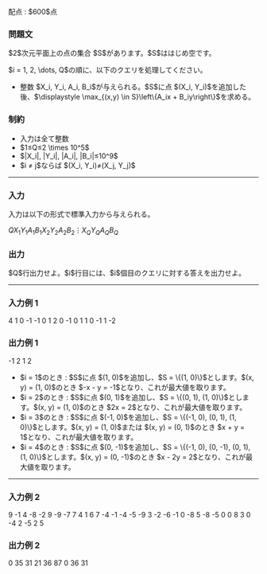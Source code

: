 
<div>

<span>

<span>

<p>
配点 : $600$点
</p>

<div>

<section>

### **問題文**

<p>
$2$次元平面上の点の集合 $S$があります。$S$ははじめ空です。
</p>

<p>
$i = 1, 2, \dots, Q$の順に、以下のクエリを処理してください。
</p>

<ul>

<li>
整数 $X_i, Y_i, A_i, B_i$が与えられる。$S$に点 $(X_i, Y_i)$を追加した後、$\displaystyle \max_{(x,y) \in S}\left\{A_ix + B_iy\right\}$を求める。
</li>

</ul>

</section>

</div>

<div>

<section>

### **制約**

<ul>

<li>
入力は全て整数
</li>

<li>
$1≤Q≤2 \times 10^5$
</li>

<li>
$|X_i|, |Y_i|, |A_i|, |B_i|≤10^9$
</li>

<li>
$i ≠ j$ならば $(X_i, Y_i)≠(X_j, Y_j)$
</li>

</ul>

</section>

</div>

---

<div>

<div>

<section>

### **入力**

<p>
入力は以下の形式で標準入力から与えられる。
</p>

<div>

$Q$$X_1$$Y_1$$A_1$$B_1$$X_2$$Y_2$$A_2$$B_2$$\vdots$$X_Q$$Y_Q$$A_Q$$B_Q$
</div>

</section>

</div>

<div>

<section>

### **出力**

<p>
$Q$行出力せよ。$i$行目には、$i$個目のクエリに対する答えを出力せよ。
</p>

</section>

</div>

</div>

---

<div>

<section>

### **入力例 1**

<div>

4
1 0 -1 -1
0 1 2 0
-1 0 1 1
0 -1 1 -2

</div>

</section>

</div>

<div>

<section>

### **出力例 1**

<div>

-1
2
1
2

</div>

<ul>

<li>
$i = 1$のとき : $S$に点 $(1, 0)$を追加し、$S = \{(1, 0)\}$とします。$(x, y) = (1, 0)$のとき $-x - y = -1$となり、これが最大値を取ります。
</li>

<li>
$i = 2$のとき : $S$に点 $(0, 1)$を追加し、$S = \{(0, 1), (1, 0)\}$とします。$(x, y) = (1, 0)$のとき $2x = 2$となり、これが最大値を取ります。
</li>

<li>
$i = 3$のとき : $S$に点 $(-1, 0)$を追加し、$S = \{(-1, 0), (0, 1), (1, 0)\}$とします。$(x, y) = (1, 0)$または $(x, y) = (0, 1)$のとき $x + y = 1$となり、これが最大値を取ります。
</li>

<li>
$i = 4$のとき : $S$に点 $(0, -1)$を追加し、$S = \{(-1, 0), (0, -1), (0, 1), (1, 0)\}$とします。$(x, y) = (0, -1)$のとき $x - 2y = 2$となり、これが最大値を取ります。
</li>

</ul>

</section>

</div>

---

<div>

<section>

### **入力例 2**

<div>

9
-1 4 -8 -2
9 -9 -7 7
4 1 6 7
-4 -1 -4 -5
-9 3 -2 -6
-1 0 -8 5
-8 -5 0 0
8 3 0 -4
2 -5 2 5

</div>

</section>

</div>

<div>

<section>

### **出力例 2**

<div>

0
35
31
21
36
87
0
36
31

</div>

</section>

</div>

</span>

</span>

</div>
